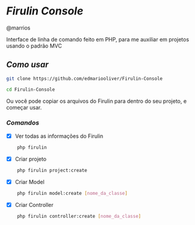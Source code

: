 # _Firulin Console_

@marrios 

Interface de linha de comando feito em PHP, para me auxiliar em projetos usando o padrão MVC

## _Como usar_

```sh
git clone https://github.com/edmariooliver/Firulin-Console
```
```sh
cd Firulin-Console
```
Ou você pode copiar os arquivos do Firulin para dentro do seu projeto, e começar usar.

### _Comandos_

- [x] Ver todas as informações do Firulin

```sh
    php firulin
```
- [x] Criar projeto

```sh
    php firulin project:create
```

- [x] Criar Model

```sh
    php firulin model:create [nome_da_classe]
```
- [x] Criar Controller

```sh
    php firulin controller:create [nome_da_classe]
```
